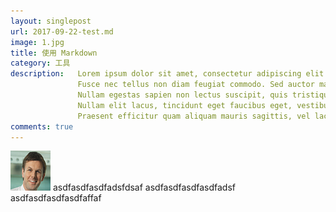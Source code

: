 ```yaml
---
layout: singlepost
url: 2017-09-22-test.md
image: 1.jpg
title: 使用 Markdown
category: 工具
description:   Lorem ipsum dolor sit amet, consectetur adipiscing elit. 
               Fusce nec tellus non diam feugiat commodo. Sed auctor mauris a tristique imperdiet. 
               Nullam egestas sapien non lectus suscipit, quis tristique odio imperdiet.
               Nullam elit lacus, tincidunt eget faucibus eget, vestibulum venenatis metus.
               Praesent efficitur quam aliquam mauris sagittis, vel lacinia risus luctus. Ut vitae bibendum ipsum.
comments: true
---
```

![avatar](/uploads/user2.png)
asdfasdfasdfadsfdsaf
asdfasdfasdfasdfadsf
asdfasdfasdfasdfaffaf